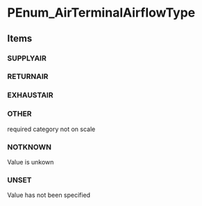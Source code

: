 # PEnum_AirTerminalAirflowType


<!-- end of short definition -->
## Items

### SUPPLYAIR


### RETURNAIR


### EXHAUSTAIR


### OTHER
required category not on scale

### NOTKNOWN
Value is unkown

### UNSET
Value has not been specified
